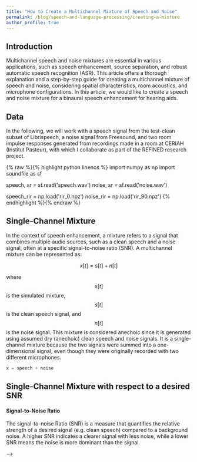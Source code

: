 ```yaml
---
title: "How to Create a Multichannel Mixture of Speech and Noise"
permalink: /blog/speech-and-language-processing/creating-a-mixture
author_profile: true
---
```


## Introduction

Multichannel speech and noise mixtures are essential in various applications, such as speech enhancement, source separation, and robust automatic speech recognition (ASR). This article offers a thorough explanation and a step-by-step guide for creating a multichannel mixture of speech and noise, considering spatial characteristics, room acoustics, and microphone configurations. In this article, we would like to create a speech and noise mixture for a binaural speech enhancement for hearing aids. 

## Data

In the following, we will work with a speech signal from the test-clean subset of Librispeech, a noise signal from Freesound, and two room impulse responses generated from recordings made in a room at CERIAH (Institut Pasteur), with which I collaborate as part of the REFINED research project.

{% raw %}{% highlight python linenos %}
import numpy as np
import soundfile as sf

speech, sr = sf.read('speech.wav')
noise, sr = sf.read('noise.wav')

speech_rir = np.load('rir_0.npz')
noise_rir = np.load('rir_90.npz')
{% endhighlight %}{% endraw %}

## Single-Channel Mixture

In the context of speech enhancement, a mixture refers to a signal that combines multiple audio sources, such as a clean speech and a noise signal, often at a specific signal-to-noise ratio (SNR). A multichannel mixture can be represented as: 

$$
x[t] = s[t] + n[t]
$$

where $$x[t]$$ is the simulated mixture, $$s[t]$$ is the clean speech signal, and $$n[t]$$ is the noise signal. This mixture is considered anechoic since it is generated using assumed dry (anechoic) clean speech and noise signals. It is a single-channel mixture because the two signals were summed into a one-dimensional signal, even though they were originally recorded with two different microphones.

```python
x = speech + noise
```


## Single-Channel Mixture with respect to a desired SNR

#### Signal-to-Noise Ratio

The signal-to-noise Ratio (SNR) is a measure that quantifies the relative strength of a desired signal (e.g. clean speech) compared to a background noise. A higher SNR indicates a clearer signal with less noise, while a lower SNR means the noise is more dominant than the signal.

<!-- SNR is typically expressed in decibel (dB) and is defined as: 

$$
\text{SNR}_{\text{dB}} = 10\,\text{log}_{10} \bigg( \frac{P_s}{P_n} \bigg)
$$

where $$P_s$$ is the power of the signal and $$P_n$$ is the power of the noise.

Precisely, 

- if $$\text{SNR}_{\text{dB}} = 0$$, it means the speech and noise energies are on the same level.
- if $$\text{SNR}_{\text{dB}} > 0$$, it means the speech energy is higher than the noise energy.
- if $$\text{SNR}_{\text{dB}} < 0$$, it means the speech energy is lower than the noise energy.

#### Scaling noise to achieve the desired SNR

To generate a mixture that satisfies a given $$\text{SNR}_{\text{dB}}$$, we scale either the speech signal or the noise signal accordingly. Indeed, our goal is to determine the appropriate gain factor $$\alpha$$ so that the speech and noise energies achieve the desired $$\text{SNR}_{\text{dB}}$$ level. 

To this end, let’s break down the $$\text{SNR}_{\text{dB}}$$ formula to determine the target scaling factor. Since we choose to scale the noise signal, we define: 

$$
n’[t] = \alpha \cdot n[t]
$$

Thus, the signal-to-noise ratio can be rewritten as:

$$
\text{SNR}_{\text{dB}} = 10\,\text{log}_{10} \bigg( \frac{P_s}{P_{n’}} \bigg)
$$

where $$n’[t]$$ represents the appropriately scaled noise signal needed to achieve the desired SNR level. 

Expanding the power terms: 

$$\text{SNR}_{\text{dB}} = 10\,\text{log}_{10} \bigg( \frac{P_s}{P_{n'}} \bigg) = 10\,\text{log}_{10} \bigg( \frac{    1/N \, \sum  s[t]^2     }{      1/N \, \sum  \alpha n[t]^2      } \bigg) = 10\,\text{log}_{10} \bigg( \frac{    \sum  s[t]^2     }{   \alpha^2 \sum  n[t]^2      } \bigg) = 10\,\text{log}_{10} \bigg( \frac{    P_s     }{   \alpha^2 P_n      } \bigg)$$. 

Solving for $$\alpha$$:

$$\frac{\text{SNR}_{\text{dB}} }{10}= \text{log}_{10} \bigg( \frac{    P_s     }{   \alpha^2 P_n      } \bigg)$$

$$10^{\frac{\text{SNR}_{\text{dB}} }{10}}= \frac{    P_s     }{   \alpha^2 P_n      }$$

$$\alpha^2 = \frac{P_s}{P_n} \cdot 10^{-\frac{\text{SNR}_{\text{dB}} }{10}}$$

$$\alpha = \frac{P_s}{P_n} \cdot 10^{-\frac{\text{SNR}_{\text{dB}} }{20}}$$

$$\alpha = \frac{\sum s^2}{\sum n^2} \cdot 10^{-\frac{\text{SNR}_{\text{dB}} }{20}}$$

#### Accounting for RMSE-normalized signals

This formulation of $$\alpha$$ do not account for normalized signals using RMSE. If this normalization is applied, replacing $$s$$ and $$n$$ by their normalized verions:

$$
s_{\text{norm}}\frac{s}{\sqrt{\sum s^2}} \;\;,\;\; n_{\text{norm}} = \frac{n}{\sqrt{\sum n^2}}
$$

the equation simplifies to:

$$\alpha = 

\frac{
\sum \big(\frac{s}{\sqrt{\sum s^2}}\big)^2}
{\sum \big(\frac{n}{\sqrt{\sum n^2}}\big)^2} 

\cdot 10^{-
\frac{\text{SNR}_{\text{dB}} }{20}}

= 

\frac
{\frac{\sum s^2}{\sum s^2}}
{\frac{\sum n^2}{\sum n^2}}

\cdot 10^{-
\frac{\text{SNR}_{\text{dB}} }{20}}

= 10^{-
\frac{\text{SNR}_{\text{dB}} }{20}}$$

⚠️ Ensure that if you normalize your signals using $$\text{RMSE}$$, you apply the second equation. Otherwise, the term $$\frac{\sum s^2}{\sum n^2}$$ which should ideally be equal to 1, may deviate in practice, potentially affecting the accuracy of your scaling factor $$\alpha$$.

#### Handling Silent Portions in Speech for Accurate Gain Computation

In practice, speech signals often contain silent portions with very low energy. These segments can reduce the overall energy of the speech signal, leading to an inaccurate computation of the gain factor. To address this issue, one approach is to selectively retain only samples with a magnitude above a certain threshold (e.g., 0.01). Alternatively, a Voice Activity Detector (VAD) can be used to extract speech segments while discarding silence, ensuring a more reliable gain computation.

#### Final Mixture Computation

Now that we have determined the gain factor $$\alpha$$, we compute the mixture as:

$$
x[t] = s[t] \;+\; \alpha\, n[t]
$$

Case 1: without RMSE normalization
    
```python
desired_snr = 0 
alpha = (np.sum(np.abs(speech)**2) / np.sum(np.abs(noise)**2)) * 10 ** (- desired_snr / 20)
x = speech + (alpha * noise)
```
    
Case 2: with RMSE normalization

```python
speech /= np.sum(np.abs(speech)**2)
noise /= np.sum(np.abs(noise)**2)

desired_snr = 0
alpha = 10 ** (- desired_snr / 20)
x = speech + (alpha * noise)
```

## Multichannel Mixture

What if we want to simulate a mixture inside an enclosed room ?

In our case, a multichannel mixture refers to the combination of speech and noise signals recorded or simulated across multiple microphones. Each microphone captures a distinct version of the signals due to spatial propagation effects. Unlike single-channel mixtures, multichannel mixtures preserve spatial characteristics such as directionality, phase differences, and inter-channel time delays.

A **Room Impulse Response (RIR)** is the acoustic transfer function that characterizes how a sound propagates from a source to a receiver within an enclosed space, capturing reflections, reverberation, and other spatial effects. **Convolving** a signal with an RIR simulates the signal as if it were played in that room because convolution applies the room’s acoustic properties—such as delays, attenuation, and reverberation—to the original sound, making it sound as if it naturally propagated through the environment.

We computed room impulse responses (RIRs) from a recorded signal in an enclosed room at five different positions: 90° and 45° to the right, 0°, and 90° and 45° to the left. The signals were played using five loudspeakers, while a KEMAR mannequin was used to position a PHL hearing aid simulator equipped with two microphones on the right ear and two on the left ear. Each of the five loudspeakers generated four distinct RIRs, representing the signal propagation to the four microphones.

To simulate the $$i$$-th channel of the multichannel mixture, representing the signal propagation on the $$i$$-th microphone, we compute it as:

$$
x_i[t] = h_{s,i} \;*\; s[t] + h_{n,i} \;*\; n[t]
$$

where,

- $$h_{s,i}$$ is the room impulse response for the speech signal $$s$$ recorded with the $$i$$-th microphone.
- $$h_{n,i}$$ is the room impulse response for the noise signal $$n$$ recorded with the $$i$$-th microphone.
- $$*$$ is the convolution operator.

NB: Here, we assume the noise have been scaled, as explained previously, before computing the convolutions. 

Thus, the complete multichannel mixture can be represented as:

$$
\begin{bmatrix} 
x_1[t] \\ 
x_2[t]  \\ 
x_3[t]  \\
x_4[t]  
\end{bmatrix}

= 
\begin{bmatrix} 
h_{s,1} \;*\; s[t] + h_{n,1} \;*\; n[t] \\ 
h_{s,2} \;*\; s[t] + h_{n,2} \;*\; n[t]  \\ 
h_{s,3} \;*\; s[t] + h_{n,3} \;*\; n[t]  \\
h_{s,4} \;*\; s[t] + h_{n,4} \;*\; n[t]  
\end{bmatrix}
$$

This formulation captures the multichannel mixture, where each recorded signal results from the convolution of speech and noise with their respective RIRs at each microphone position.

For instance, we could choose $$h_s^{0°}$$for the speech signal and $$h_s^{90°}$$for the noise signal to simulate speech coming from the front while the noise originates from 90° to the right.

Clearly, if you play this mixture, you will only hear it in stereo (2 channels). However, if you wear your headphones or earphones correctly, you should perceive the noise as coming from the right, i.e. with a higher intensity in the right ear than in the left.

<!-- - Code
    
    We assume the noise has been scaled! 
    
    Reverberated speech
    
    ```python
    speech_fl = np.convolve(speech_rir['front_left'], speech, mode='full')
    speech_rl = np.convolve(speech_rir['rear_left'], speech, mode='full')
    speech_fr = np.convolve(speech_rir['front_right'], speech, mode='full')
    speech_rr = np.convolve(speech_rir['rear_right'], speech, mode='full')
    
    speech_cnv = np.vstack([speech_fl, speech_rl, speech_fr, speech_rr])
    ```
    
    Reverberated noise
    
    ```python
    noise_fl = np.convolve(noise_rir['front_left'], speech, mode='full')
    noise_rl = np.convolve(noise_rir['rear_left'], speech, mode='full')
    noise_fr = np.convolve(noise_rir['front_right'], speech, mode='full')
    noise_rr = np.convolve(noise_rir['rear_right'], speech, mode='full')
    
    noise_cnv = np.vstack([noise_fl, noise_rl, noise_fr, noise_rr])
    ```
    
    Multichannel mixture
    
    ```python
    x = speech_cnv + noise_cnv
    ```


 --> -->
